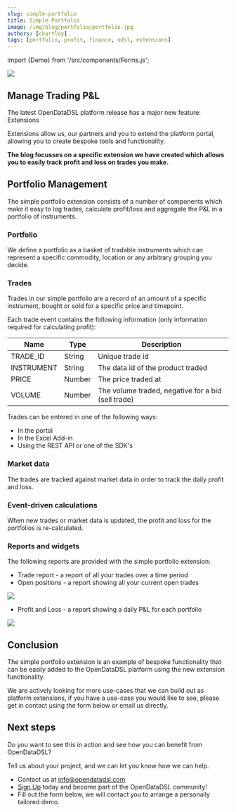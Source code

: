 ```yaml
---
slug: simple-portfolio
title: Simple Portfolio
image: /img/blog/portfolio/portfolio.jpg
authors: [chartley]
tags: [portfolio, profit, finance, odsl, extensions]
---
```

import {Demo} from '/src/components/Forms.js';

<div className="row">
  <div className="column">
    <img src="/img/blog/portfolio/portfolio.jpg"/>
  </div>
  <div className="column">
  <h2>Manage Trading P&L</h2>
  <p>The latest OpenDataDSL platform release has a major new feature: Extensions</p>
  <p>Extensions allow us, our partners and you to extend the platform portal, allowing you to create bespoke tools and functionality.</p> 
  <p><b>The blog focusses on a specific extension we have created which allows you to easily track profit and loss on trades you make.</b></p> 
  </div>
</div>

<!--truncate-->
## Portfolio Management
The simple portfolio extension consists of a number of components which make it easy to log trades, calculate profit/loss and aggregate the P&L in a portfolio of instruments. 

### Portfolio
We define a portfolio as a basket of tradable instruments which can represent a specific commodity, location or any arbitrary grouping you decide.

### Trades
Trades in our simple portfolio are a record of an amount of a specific instrument, bought or sold for a specific price and timepoint.

Each trade event contains the following information (only information required for calculating profit):

|Name|Type|Description|
|-|-|-|
|TRADE_ID|String|Unique trade id|
|INSTRUMENT|String|The data id of the product traded|
|PRICE|Number|The price traded at|
|VOLUME|Number|The volume traded, negative for a bid (sell trade)|


Trades can be entered in one of the following ways:
* In the portal
* In the Excel Add-in
* Using the REST API or one of the SDK's

### Market data
The trades are tracked against market data in order to track the daily profit and loss. 

### Event-driven calculations
When new trades or market data is updated, the profit and loss for the portfolios is re-calculated.

### Reports and widgets

The following reports are provided with the simple portfolio extension:

* Trade report - a report of all your trades over a time period
* Open positions - a report showing all your current open trades

![](/img/blog/trade_report.png)

* Profit and Loss - a report showing a daily P&L for each portfolio

![](/img/blog/widget.png)

## Conclusion
The simple portfolio extension is an example of bespoke functionality that can be easily added to the OpenDataDSL platform using the new extension functionality.

We are actively looking for more use-cases that we can build out as platform extensions, if you have a use-case you would like to see, please get in contact using the form below or email us directly.

## Next steps
Do you want to see this in action and see how you can benefit from OpenDataDSL?

Tell us about your project, and we can let you know how we can help.

* Contact us at [info@opendatadsl.com](mailto:info@opendatadsl.com)
* [Sign Up](/SignUp) today and become part of the OpenDataDSL community!
* Fill out the form below, we will contact you to arrange a personally tailored demo.

<Demo />


